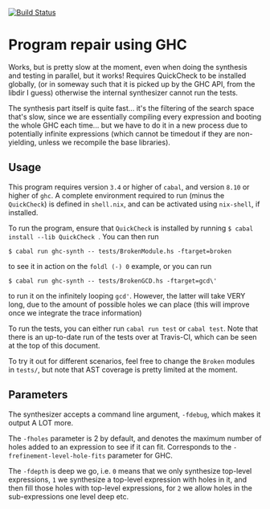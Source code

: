 [![Build Status](https://www.travis-ci.com/Tritlo/ghc-synth.svg?token=YpmPqezsnvxxwFc8zMFo&branch=master)](https://www.travis-ci.com/Tritlo/ghc-synth)

Program repair using GHC
===================

Works, but is pretty slow at the moment, even when doing the synthesis and
testing in parallel, but it works! Requires QuickCheck to be installed globally,
(or in someway such that it is picked up by the GHC API, from the libdir I guess)
otherwise the internal synthesizer cannot run the tests.

The synthesis part itself is quite fast... it's the filtering of the search
space that's slow, since we are essentially compiling every expression and
booting the whole GHC each time... but we have to do it in a new process due
to potentially infinite expressions (which cannot be timedout if they are
non-yielding, unless we recompile the base libraries).


Usage
-----
This program requires version `3.4` or higher of `cabal`, and version `8.10` or
higher of `ghc`. A complete environment required to run (minus the `QuickCheck`)
is defined in `shell.nix`, and can be activated using `nix-shell`, if installed.

To run the program, ensure that `QuickCheck` is installed by running
`$ cabal install --lib QuickCheck `. You can then run

```
$ cabal run ghc-synth -- tests/BrokenModule.hs -ftarget=broken
```

to see it in action on the `foldl (-) 0` example, or you can run

```
$ cabal run ghc-synth -- tests/BrokenGCD.hs -ftarget=gcd\'
```

to run it on the infinitely looping `gcd'`. However, the latter will take
VERY long, due to the amount of possible holes we can place (this will
improve once we integrate the trace information)

To run the tests, you can either run `cabal run test` or `cabal test`. Note
that there is an up-to-date run of the tests over at Travis-CI, which can be
seen at the top of this document.

To try it out for different scenarios, feel free to change the `Broken` modules
in `tests/`, but note that AST coverage is pretty limited at the moment.

Parameters
---------

The synthesizer accepts a command line argument, `-fdebug`, which makes it
output A LOT more.

The `-fholes` parameter is 2 by default, and denotes the maximum number of
holes added to an expression to see if it can fit. Corresponds to the
`-frefinement-level-hole-fits` parameter for GHC.

The `-fdepth` is deep we go, i.e. `0` means that we only synthesize top-level
expressions, `1` we synthesize a top-level expression with holes in it, and then
fill those holes with top-level expressions, for `2` we allow holes in the
sub-expressions one level deep etc.
